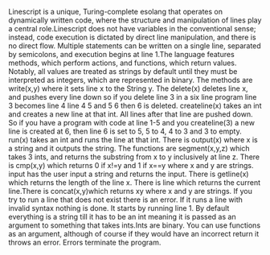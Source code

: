 
Linescript is a unique, Turing-complete esolang that operates on dynamically written code, where the structure and manipulation of lines play a central role.Linescript does not have variables in the conventional sense; instead, code execution is dictated by direct line manipulation, and there is no direct flow. Multiple statements can be written on a single line, separated by semicolons, and execution begins at line 1.The language features methods, which perform actions, and functions, which return values. Notably, all values are treated as strings by default until they must be interpreted as integers, which are represented in binary. 
The methods are write(x,y) where it sets line x to the String y. The delete(x) deletes line x, and pushes every line down so if you delete line 3 in a six line program line 3 becomes line 4 line 4 5 and 5 6 then 6 is deleted. createline(x) takes an int and creates a new line at that int. All lines after that line are pushed down. So if you have a program with code at line 1-5 and you createline(3) a new line is created at 6, then line 6 is set to 5, 5 to 4, 4 to 3 and 3 to empty. run(x) takes an int and runs the line at that int. There is output(x) where x is a string and it outputs the string.
The functions are segment(x,y,z) which takes 3 ints, and returns the substring from x to y inclusively at line z. There is cmp(x,y) which returns 0 if x!=y and 1 if x==y where x and y are strings. input  has the user input a string and returns the input. There is getline(x) which returns the length of the line x. There is line which returns the current line.There is concat(x,y)which returns xy where x and y are strings.
 If you try to run a line that does not exist there is an error. If it runs a line with invalid syntax nothing is done. It starts by running line 1. By default everything is a string till it has to be an int meaning it is passed as an argument to something that takes ints.Ints are binary. You can use functions as an argument, although of course if they would have an incorrect return it throws an error. Errors terminate the program.
